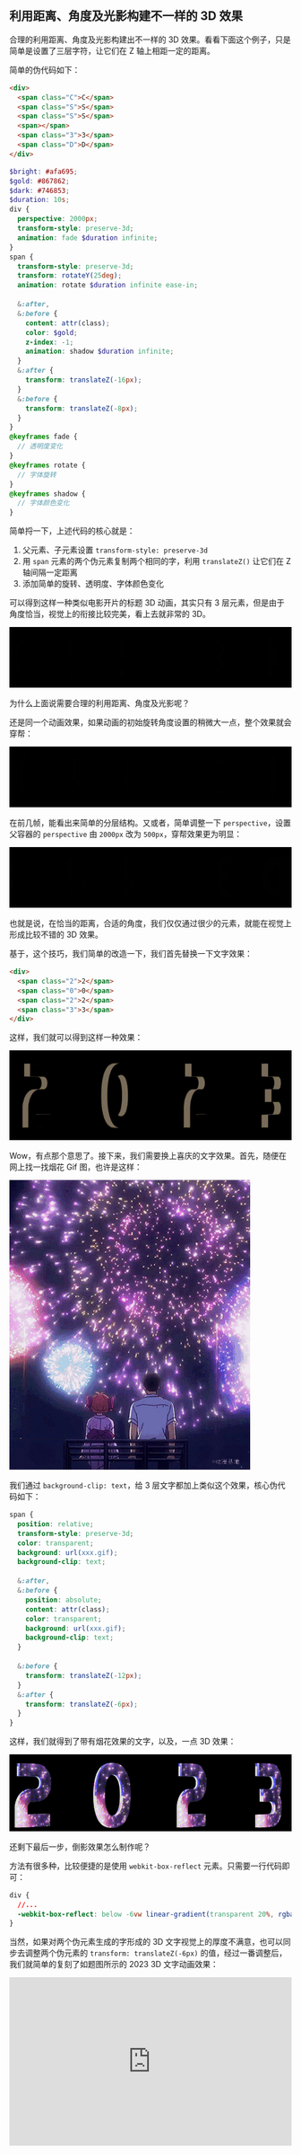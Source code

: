 ## 利用距离、角度及光影构建不一样的 3D 效果

合理的利用距离、角度及光影构建出不一样的 3D 效果。看看下面这个例子，只是简单是设置了三层字符，让它们在 Z 轴上相距一定的距离。

简单的伪代码如下：

```html
<div>
  <span class="C">C</span>
  <span class="S">S</span>
  <span class="S">S</span>
  <span></span>
  <span class="3">3</span>
  <span class="D">D</span>
</div>
```

```scss
$bright: #afa695;
$gold: #867862;
$dark: #746853;
$duration: 10s;
div {
  perspective: 2000px;
  transform-style: preserve-3d;
  animation: fade $duration infinite;
}
span {
  transform-style: preserve-3d;
  transform: rotateY(25deg);
  animation: rotate $duration infinite ease-in;

  &:after,
  &:before {
    content: attr(class);
    color: $gold;
    z-index: -1;
    animation: shadow $duration infinite;
  }
  &:after {
    transform: translateZ(-16px);
  }
  &:before {
    transform: translateZ(-8px);
  }
}
@keyframes fade {
  // 透明度变化
}
@keyframes rotate {
  // 字体旋转
}
@keyframes shadow {
  // 字体颜色变化
}
```

简单捋一下，上述代码的核心就是：

1. 父元素、子元素设置 `transform-style: preserve-3d`
2. 用 `span` 元素的两个伪元素复制两个相同的字，利用 `translateZ()` 让它们在 Z 轴间隔一定距离
3. 添加简单的旋转、透明度、字体颜色变化

可以得到这样一种类似电影开片的标题 3D 动画，其实只有 3 层元素，但是由于角度恰当，视觉上的衔接比较完美，看上去就非常的 3D。

![img](./img/129924158-e393ea7d-5642-4528-9be7-26e68becd660.gif)

为什么上面说需要合理的利用距离、角度及光影呢？

还是同一个动画效果，如果动画的初始旋转角度设置的稍微大一点，整个效果就会穿帮：

![img](./img/129924828-144a5faf-1aca-432c-a11f-ad0b34470f42.gif)

在前几帧，能看出来简单的分层结构。又或者，简单调整一下 `perspective`，设置父容器的 `perspective` 由 `2000px` 改为 `500px`，穿帮效果更为明显：

![img](./img/129925324-717d8916-f243-4255-9a34-3a9ccd867381.gif)

也就是说，在恰当的距离，合适的角度，我们仅仅通过很少的元素，就能在视觉上形成比较不错的 3D 效果。

基于，这个技巧，我们简单的改造一下，我们首先替换一下文字效果：

```html
<div>
  <span class="2">2</span>
  <span class="0">0</span>
  <span class="2">2</span>
  <span class="3">3</span>
</div>
```

这样，我们就可以得到这样一种效果：

[![img](./img/208047643-6600e3cc-0b07-4d84-8507-56976c27542a.gif)](https://user-images.githubusercontent.com/8554143/208047643-6600e3cc-0b07-4d84-8507-56976c27542a.gif)

Wow，有点那个意思了。接下来，我们需要换上喜庆的文字效果。首先，随便在网上找一找烟花 Gif 图，也许是这样：

[![img](./img/208048028-5125dcb4-c5d1-4379-9fcc-664d7d281cfb.gif)](https://user-images.githubusercontent.com/8554143/208048028-5125dcb4-c5d1-4379-9fcc-664d7d281cfb.gif)

我们通过 `background-clip: text`，给 3 层文字都加上类似这个效果，核心伪代码如下：

```scss
span {
  position: relative;
  transform-style: preserve-3d;
  color: transparent;
  background: url(xxx.gif);
  background-clip: text;

  &:after,
  &:before {
    position: absolute;
    content: attr(class);
    color: transparent;
    background: url(xxx.gif);
    background-clip: text;
  }

  &:before {
    transform: translateZ(-12px);
  }
  &:after {
    transform: translateZ(-6px);
  }
}
```

这样，我们就得到了带有烟花效果的文字，以及，一点 3D 效果：

[![img](./img/208049156-017b6594-c4fd-4139-936a-5fc7e669b2b7.gif)](https://user-images.githubusercontent.com/8554143/208049156-017b6594-c4fd-4139-936a-5fc7e669b2b7.gif)

还剩下最后一步，倒影效果怎么制作呢？

方法有很多种，比较便捷的是使用 `webkit-box-reflect` 元素。只需要一行代码即可：

```css
div {
  //...
  -webkit-box-reflect: below -6vw linear-gradient(transparent 20%, rgba(255, 255, 255, 0.6));
}
```

当然，如果对两个伪元素生成的字形成的 3D 文字视觉上的厚度不满意，也可以同步去调整两个伪元素的 `transform: translateZ(-6px)` 的值，经过一番调整后，我们就简单的复刻了如题图所示的 2023 3D 文字动画效果：

<iframe height="300" style="width: 100%;" scrolling="no" title="CSS 3D 2023" src="https://codepen.io/mafqla/embed/vYMzbOb?default-tab=html%2Cresult&editable=true&theme-id=light" frameborder="no" loading="lazy" allowtransparency="true" allowfullscreen="true">
  See the Pen <a href="https://codepen.io/mafqla/pen/vYMzbOb">
  CSS 3D 2023</a> by mafqla (<a href="https://codepen.io/mafqla">@mafqla</a>)
  on <a href="https://codepen.io">CodePen</a>.
</iframe>
